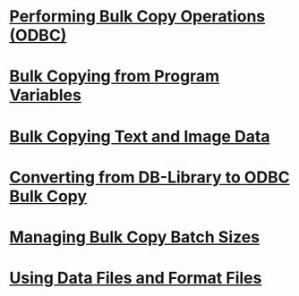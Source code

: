 # [Performing Bulk Copy Operations (ODBC)](performing-bulk-copy-operations-odbc.md)
# [Bulk Copying from Program Variables](bulk-copying-from-program-variables.md)
# [Bulk Copying Text and Image Data](bulk-copying-text-and-image-data.md)
# [Converting from DB-Library to ODBC Bulk Copy](converting-from-db-library-to-odbc-bulk-copy.md)
# [Managing Bulk Copy Batch Sizes](managing-bulk-copy-batch-sizes.md)
# [Using Data Files and Format Files](using-data-files-and-format-files.md)
